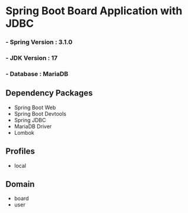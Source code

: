 # Spring Boot Board Application with JDBC
### - Spring Version : 3.1.0
### - JDK Version : 17
### - Database : MariaDB


## Dependency Packages
- Spring Boot Web
- Spring Boot Devtools
- Spring JDBC
- MariaDB Driver
- Lombok

## Profiles
- local

## Domain
- board
- user